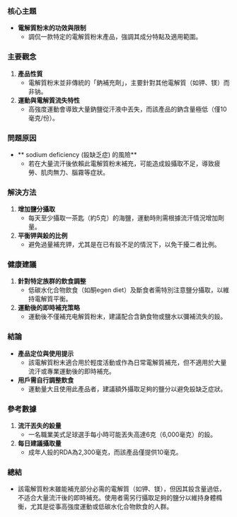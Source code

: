 ### 核心主題  
- **電解質粉末的功效與限制**  
  - 調侃一款特定的電解質粉末產品，強調其成分特點及適用範圍。

### 主要觀念  
1. **產品性質**  
   - 電解質粉末並非傳統的「鈉補充劑」，主要針對其他電解質（如钾、镁）而非钠。  
2. **運動與電解質流失特性**  
   - 高強度運動會導致大量鈉鹽從汗液中丟失，而該產品的鈉含量極低（僅10毫克/份）。  

### 問題原因  
- ** sodium deficiency (鈠缺乏症) 的風險**  
  - 若在大量流汗後依賴此電解質粉末補充，可能造成鈠攝取不足，導致疲勞、肌肉無力、腦霧等症狀。  

### 解決方法  
1. **增加鹽分攝取**  
   - 每天至少攝取一茶匙（約5克）的海鹽，運動時則需根據流汗情況增加劑量。  
2. **平衡钾與鈠的比例**  
   - 避免過量補充钾，尤其是在已有鈠不足的情況下，以免干擾二者比例。  

### 健康建議  
1. **針對特定族群的飲食調整**  
   - 低碳水化合物飲食（如酮egen diet）及斷食者需特別注意鹽分攝取，以維持電解質平衡。  
2. **運動後的即時補充策略**  
   - 運動後不僅補充电解質粉末，建議配合含鈉食物或鹽水以彌補流失的鈠。  

### 結論  
- **產品定位與使用提示**  
  - 該電解質粉末適合用於輕度活動或作為日常電解質補充，但不適用於大量流汗或專業運動後的即時補充。  
- **用戶需自行調整飲食**  
  - 運動量大且使用此產品者，建議額外攝取足夠的鹽分以避免鈠缺乏症狀。  

### 參考數據  
1. **流汗丟失的鈠量**  
   - 一名職業美式足球選手每小時可能丟失高達6克（6,000毫克）的鈠。  
2. **每日建議攝取量**  
   - 成年人鈠的RDA為2,300毫克，而該產品僅提供10毫克。  

### 總結  
- 該電解質粉末雖能補充部分必需的電解質（如钾、镁），但因其鈠含量過低，不适合大量流汗後的即時補充。使用者需另行攝取足夠的鹽分以維持身體橢衡，尤其是從事高強度運動或低碳水化合物飲食的人群。